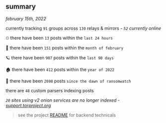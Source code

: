 
## summary
_february 15th, 2022_

currently tracking `91` groups across `130` relays & mirrors - _`52` currently online_

⏲ there have been `13` posts within the `last 24 hours`

🦈 there have been `151` posts within the `month of february`

🪐 there have been `907` posts within the `last 90 days`

🏚 there have been `412` posts within the `year of 2022`

🦕 there have been `2698` posts `since the dawn of ransomwatch`

there are `48` custom parsers indexing posts

_`20` sites using v2 onion services are no longer indexed - [support.torproject.org](https://support.torproject.org/onionservices/v2-deprecation/)_

> see the project [README](https://github.com/thetanz/ransomwatch#ransomwatch--) for backend technicals
